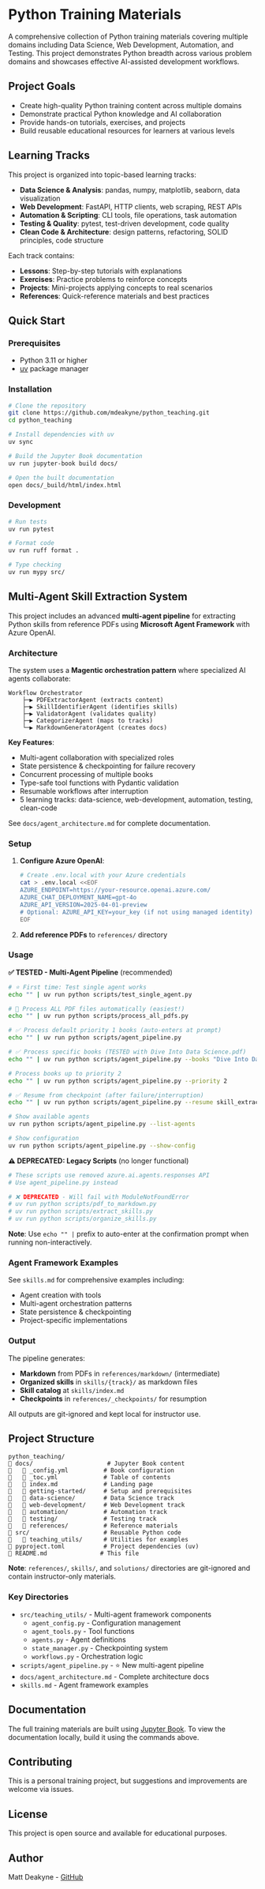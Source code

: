 # Python Training Materials

A comprehensive collection of Python training materials covering multiple domains including Data Science, Web Development, Automation, and Testing. This project demonstrates Python breadth across various problem domains and showcases effective AI-assisted development workflows.

## Project Goals

- Create high-quality Python training content across multiple domains
- Demonstrate practical Python knowledge and AI collaboration
- Provide hands-on tutorials, exercises, and projects
- Build reusable educational resources for learners at various levels

## Learning Tracks

This project is organized into topic-based learning tracks:

- **Data Science & Analysis**: pandas, numpy, matplotlib, seaborn, data visualization
- **Web Development**: FastAPI, HTTP clients, web scraping, REST APIs
- **Automation & Scripting**: CLI tools, file operations, task automation
- **Testing & Quality**: pytest, test-driven development, code quality
- **Clean Code & Architecture**: design patterns, refactoring, SOLID principles, code structure

Each track contains:
- **Lessons**: Step-by-step tutorials with explanations
- **Exercises**: Practice problems to reinforce concepts
- **Projects**: Mini-projects applying concepts to real scenarios
- **References**: Quick-reference materials and best practices

## Quick Start

### Prerequisites

- Python 3.11 or higher
- [uv](https://github.com/astral-sh/uv) package manager

### Installation

```bash
# Clone the repository
git clone https://github.com/mdeakyne/python_teaching.git
cd python_teaching

# Install dependencies with uv
uv sync

# Build the Jupyter Book documentation
uv run jupyter-book build docs/

# Open the built documentation
open docs/_build/html/index.html
```

### Development

```bash
# Run tests
uv run pytest

# Format code
uv run ruff format .

# Type checking
uv run mypy src/
```

## Multi-Agent Skill Extraction System

This project includes an advanced **multi-agent pipeline** for extracting Python skills from reference PDFs using **Microsoft Agent Framework** with Azure OpenAI.

### Architecture

The system uses a **Magentic orchestration pattern** where specialized AI agents collaborate:

```
Workflow Orchestrator
    ├─▶ PDFExtractorAgent (extracts content)
    ├─▶ SkillIdentifierAgent (identifies skills)
    ├─▶ ValidatorAgent (validates quality)
    ├─▶ CategorizerAgent (maps to tracks)
    └─▶ MarkdownGeneratorAgent (creates docs)
```

**Key Features**:
- Multi-agent collaboration with specialized roles
- State persistence & checkpointing for failure recovery
- Concurrent processing of multiple books
- Type-safe tool functions with Pydantic validation
- Resumable workflows after interruption
- 5 learning tracks: data-science, web-development, automation, testing, clean-code

See `docs/agent_architecture.md` for complete documentation.

### Setup

1. **Configure Azure OpenAI**:
   ```bash
   # Create .env.local with your Azure credentials
   cat > .env.local <<EOF
   AZURE_ENDPOINT=https://your-resource.openai.azure.com/
   AZURE_CHAT_DEPLOYMENT_NAME=gpt-4o
   AZURE_API_VERSION=2025-04-01-preview
   # Optional: AZURE_API_KEY=your_key (if not using managed identity)
   EOF
   ```

2. **Add reference PDFs** to `references/` directory

### Usage

**✅ TESTED - Multi-Agent Pipeline** (recommended)

```bash
# ⭐ First time: Test single agent works
echo "" | uv run python scripts/test_single_agent.py

# 🚀 Process ALL PDF files automatically (easiest!)
echo "" | uv run python scripts/process_all_pdfs.py

# ✅ Process default priority 1 books (auto-enters at prompt)
echo "" | uv run python scripts/agent_pipeline.py

# ✅ Process specific books (TESTED with Dive Into Data Science.pdf)
echo "" | uv run python scripts/agent_pipeline.py --books "Dive Into Data Science.pdf"

# Process books up to priority 2
echo "" | uv run python scripts/agent_pipeline.py --priority 2

# ✅ Resume from checkpoint (after failure/interruption)
echo "" | uv run python scripts/agent_pipeline.py --resume skill_extraction_20251019_205447

# Show available agents
uv run python scripts/agent_pipeline.py --list-agents

# Show configuration
uv run python scripts/agent_pipeline.py --show-config
```

**⚠️ DEPRECATED: Legacy Scripts** (no longer functional)

```bash
# These scripts use removed azure.ai.agents.responses API
# Use agent_pipeline.py instead

# ❌ DEPRECATED - Will fail with ModuleNotFoundError
# uv run python scripts/pdf_to_markdown.py
# uv run python scripts/extract_skills.py
# uv run python scripts/organize_skills.py
```

**Note**: Use `echo "" |` prefix to auto-enter at the confirmation prompt when running non-interactively.

### Agent Framework Examples

See `skills.md` for comprehensive examples including:
- Agent creation with tools
- Multi-agent orchestration patterns
- State persistence & checkpointing
- Project-specific implementations

### Output

The pipeline generates:
- **Markdown** from PDFs in `references/markdown/` (intermediate)
- **Organized skills** in `skills/{track}/` as markdown files
- **Skill catalog** at `skills/index.md`
- **Checkpoints** in `references/_checkpoints/` for resumption

All outputs are git-ignored and kept local for instructor use.

## Project Structure

```
python_teaching/
   docs/                     # Jupyter Book content
      _config.yml          # Book configuration
      _toc.yml             # Table of contents
      index.md             # Landing page
      getting-started/     # Setup and prerequisites
      data-science/        # Data Science track
      web-development/     # Web Development track
      automation/          # Automation track
      testing/             # Testing track
      references/          # Reference materials
   src/                     # Reusable Python code
      teaching_utils/      # Utilities for examples
   pyproject.toml           # Project dependencies (uv)
   README.md               # This file
```

**Note**: `references/`, `skills/`, and `solutions/` directories are git-ignored and contain instructor-only materials.

### Key Directories

- `src/teaching_utils/` - Multi-agent framework components
  - `agent_config.py` - Configuration management
  - `agent_tools.py` - Tool functions
  - `agents.py` - Agent definitions
  - `state_manager.py` - Checkpointing system
  - `workflows.py` - Orchestration logic
- `scripts/agent_pipeline.py` - ⭐ New multi-agent pipeline
- `docs/agent_architecture.md` - Complete architecture docs
- `skills.md` - Agent framework examples

## Documentation

The full training materials are built using [Jupyter Book](https://jupyterbook.org/). To view the documentation locally, build it using the commands above.

## Contributing

This is a personal training project, but suggestions and improvements are welcome via issues.

## License

This project is open source and available for educational purposes.

## Author

Matt Deakyne - [GitHub](https://github.com/mdeakyne)
